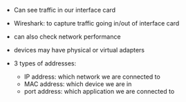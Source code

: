 - Can see traffic in our interface card
- Wireshark: to capture traffic going in/out of interface card
- can also check network performance

- devices may have physical or virtual adapters

- 3 types of addresses:
	- IP address: which network we are connected to
	- MAC address: which device we are in
	- port address: which application we are connected to